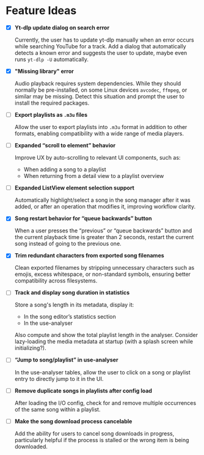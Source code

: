 # Feature Ideas

- [X] **Yt-dlp update dialog on search error**

  Currently, the user has to update yt-dlp manually when an error occurs while searching YouTube for a track. Add a dialog that automatically detects a known error and suggests the user to update, maybe even runs `yt-dlp -U` automatically.

- [X] **"Missing library" error**

  Audio playback requires system dependencies. While they should normally be pre-installed, on some Linux devices `avcodec`, `ffmpeg`, or similar may be missing. Detect this situation and prompt the user to install the required packages.

- [ ] **Export playlists as `.m3u` files**

  Allow the user to export playlists into `.m3u` format in addition to other formats, enabling compatibility with a wide range of media players.

- [ ] **Expanded “scroll to element” behavior**

  Improve UX by auto-scrolling to relevant UI components, such as:
  - When adding a song to a playlist
  - When returning from a detail view to a playlist overview

- [ ] **Expanded ListView element selection support**

  Automatically highlight/select a song in the song manager after it was added, or after an operation that modifies it, improving workflow clarity.

- [X] **Song restart behavior for “queue backwards” button**

  When a user presses the “previous” or “queue backwards” button and the current playback time is greater than 2 seconds, restart the current song instead of going to the previous one.

- [X] **Trim redundant characters from exported song filenames**

  Clean exported filenames by stripping unnecessary characters such as emojis, excess whitespace, or non-standard symbols, ensuring better compatibility across filesystems.

- [ ] **Track and display song duration in statistics**

  Store a song's length in its metadata, display it:
  - In the song editor’s statistics section
  - In the use-analyser
  
  Also compute and show the total playlist length in the analyser. Consider lazy-loading the media metadata at startup (with a splash screen while initializing?).

- [ ] **“Jump to song/playlist” in use-analyser**

  In the use-analyser tables, allow the user to click on a song or playlist entry to directly jump to it in the UI.

- [ ] **Remove duplicate songs in playlists after config load**

  After loading the I/O config, check for and remove multiple occurrences of the same song within a playlist.

- [ ] **Make the song download process cancelable**

  Add the ability for users to cancel song downloads in progress, particularly helpful if the process is stalled or the wrong item is being downloaded.
